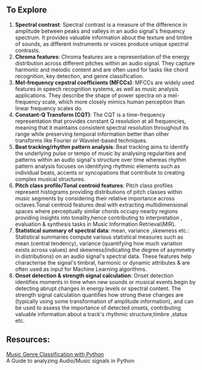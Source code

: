 
## To Explore

1. **Spectral contrast**: Spectral contrast is a measure of the difference in amplitude between peaks and valleys in an audio signal's frequency spectrum. It provides valuable information about the texture and timbre of sounds, as different instruments or voices produce unique spectral contrasts.
2. **Chroma features**: Chroma features are a representation of the energy distribution across different pitches within an audio signal. They capture harmonic and melodic content and are often used for tasks like chord recognition, key detection, and genre classification.
3. **Mel-frequency cepstral coefficients (MFCCs)**: MFCCs are widely used features in speech recognition systems, as well as music analysis applications. They describe the shape of power spectra on a mel-frequency scale, which more closely mimics human perception than linear frequency scales do.
4. **Constant-Q Transform (CQT)**: The CQT is a time-frequency representation that provides constant Q resolution at all frequencies, meaning that it maintains consistent spectral resolution throughout its range while preserving temporal information better than other transforms like Fourier or Wavelet-based techniques.
5. **Beat tracking/rhythm pattern analysis**: Beat tracking aims to identify the underlying pulse or tempo of music by analysing regularities and patterns within an audio signal's structure over time whereas rhythm pattern analysis focuses on identifying rhythmic elements such as individual beats, accents or syncopations that contribute to creating complex musical structures.
6. **Pitch class profile/Tonal centroid features**: Pitch class profiles represent histograms providing distributions of pitch classes within music segments by considering their relative importance across octaves.Tonal centroid features deal with extracting multidimensional spaces where perceptually similar chords occupy nearby regions providing insights into tonality,hence contributing to interpretation , evaluation & synthesis tasks in Music Information Retrieval(MIR).
7. **Statistical summary of spectral data**: mean, variance ,skewness etc.: Statistical summaries compute various statistical measures such as mean (central tendency), variance (quantifying how much variation exists across values) and skewness(indicating the degree of asymmetry in distributions) on an audio signal's spectral data. These features help characterise the signal's timbral, harmonic or dynamic attributes & are often used as input for Machine Learning algorithms.
8. **Onset detection & strength signal calculation**: Onset detection identifies moments in time when new sounds or musical events begin by detecting abrupt changes in energy levels or spectral content. The strength signal calculation quantifies how strong these changes are (typically using some transformation of amplitude information), and can be used to assess the importance of detected onsets, contributing valuable information about a track's rhythmic structure,timbre ,status etc.

## Resources: 

[Music Genre Classification with Python](https://towardsdatascience.com/music-genre-classification-with-python-c714d032f0d8#aa21)  
A Guide to analyzing Audio/Music signals in Python
